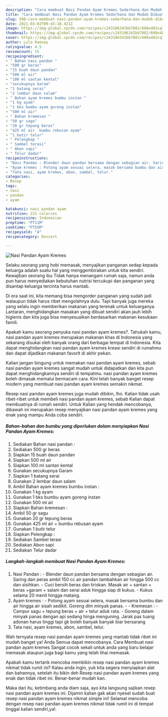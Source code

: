 ```yaml
---
description: "Cara membuat Nasi Pandan Ayam Kremes Sederhana dan Mudah Dibuat"
title: "Cara membuat Nasi Pandan Ayam Kremes Sederhana dan Mudah Dibuat"
slug: 508-cara-membuat-nasi-pandan-ayam-kremes-sederhana-dan-mudah-dibuat
date: 2021-03-02T09:43:18.421Z
image: https://img-global.cpcdn.com/recipes/c243106342bb7882/680x482cq70/nasi-pandan-ayam-kremes-foto-resep-utama.jpg
thumbnail: https://img-global.cpcdn.com/recipes/c243106342bb7882/680x482cq70/nasi-pandan-ayam-kremes-foto-resep-utama.jpg
cover: https://img-global.cpcdn.com/recipes/c243106342bb7882/680x482cq70/nasi-pandan-ayam-kremes-foto-resep-utama.jpg
author: Lola Ramsey
ratingvalue: 4.5
reviewcount: 15
recipeingredient:
- " Bahan nasi pandan "
- "500 gr beras"
- "15 buah daun pandan"
- "500 ml air"
- "100 ml santan kental"
- "secukupnya Garam"
- "1 batang serai"
- "2 lembar daun salam"
- " Bahan ayam kremes bumbu instan "
- "1 kg ayam"
- "1 bks bumbu ayam goreng instan"
- "500 ml air"
- " Bahan kremesan "
- "50 gr sagu"
- "20 gr tepung beras"
- "425 ml air  bumbu rebusan ayam"
- "1 butir telur"
- " Pelengkap "
- " Sambel terasi"
- " Abon sapi"
- " Telur dadar"
recipeinstructions:
- "Nasi Pandan : Blender daun pandan bersama dengan sebagian air. Saring dan peras ambil 150 cc air pandan tambahkan air hingga 500 cc dan sisihkan.  Cuci bersih beras dan tiriskan. Masak air + santan + beras +garam + salam dan serai aduk hingga siap di kukus.  Kukus selama 20 menit hingga matang."
- "Ayam kremes : Potong ayam sesuai selera, masak bersama bumbu dan air hingga air sisah sedikit. Goreng dlm minyak panas.   Kremesan :  Campur sagu + tepung beras + air + telur aduk rata.  Goreng dalam minyak panas dengan api sedang hinga menguning. Jarak pas tuang adonan harus tinggi tapi gk boleh banyak banyak biar bersarang"
- "Tata nasi, ayam kremes, abon, sambel, telur."
categories:
- Resep
tags:
- nasi
- pandan
- ayam

katakunci: nasi pandan ayam 
nutrition: 221 calories
recipecuisine: Indonesian
preptime: "PT11M"
cooktime: "PT55M"
recipeyield: "4"
recipecategory: Dessert

---
```



![Nasi Pandan Ayam Kremes](https://img-global.cpcdn.com/recipes/c243106342bb7882/680x482cq70/nasi-pandan-ayam-kremes-foto-resep-utama.jpg)

Selaku seorang yang hobi memasak, menyajikan panganan sedap kepada keluarga adalah suatu hal yang menggembirakan untuk kita sendiri. Kewajiban seorang ibu Tidak hanya menangani rumah saja, namun anda pun harus menyediakan kebutuhan nutrisi tercukupi dan panganan yang disantap keluarga tercinta harus mantab.

Di era  saat ini, kita memang bisa mengorder panganan yang sudah jadi walaupun tidak harus ribet mengolahnya dulu. Tapi banyak juga mereka yang selalu ingin memberikan makanan yang terenak untuk keluarganya. Lantaran, menghidangkan masakan yang dibuat sendiri akan jauh lebih higienis dan kita juga bisa menyesuaikan berdasarkan makanan kesukaan famili. 



Apakah kamu seorang penyuka nasi pandan ayam kremes?. Tahukah kamu, nasi pandan ayam kremes merupakan makanan khas di Indonesia yang sekarang disukai oleh banyak orang dari berbagai tempat di Indonesia. Kita dapat menghidangkan nasi pandan ayam kremes kreasi sendiri di rumahmu dan dapat dijadikan makanan favorit di akhir pekan.

Kalian jangan bingung untuk memakan nasi pandan ayam kremes, sebab nasi pandan ayam kremes sangat mudah untuk didapatkan dan kita pun dapat menghidangkannya sendiri di tempatmu. nasi pandan ayam kremes boleh dimasak memalui bermacam cara. Kini telah banyak banget resep modern yang membuat nasi pandan ayam kremes semakin nikmat.

Resep nasi pandan ayam kremes juga mudah dibikin, lho. Kalian tidak usah ribet-ribet untuk membeli nasi pandan ayam kremes, sebab Kalian dapat membuatnya di rumah sendiri. Untuk Kalian yang hendak mencobanya, dibawah ini merupakan resep menyajikan nasi pandan ayam kremes yang enak yang mampu Anda coba sendiri.

<!--inarticleads1-->

##### Bahan-bahan dan bumbu yang diperlukan dalam menyiapkan Nasi Pandan Ayam Kremes:

1. Sediakan  Bahan nasi pandan :
1. Sediakan 500 gr beras
1. Siapkan 15 buah daun pandan
1. Siapkan 500 ml air
1. Siapkan 100 ml santan kental
1. Gunakan secukupnya Garam
1. Siapkan 1 batang serai
1. Gunakan 2 lembar daun salam
1. Ambil  Bahan ayam kremes bumbu instan :
1. Gunakan 1 kg ayam
1. Gunakan 1 bks bumbu ayam goreng instan
1. Gunakan 500 ml air
1. Siapkan  Bahan kremesan :
1. Ambil 50 gr sagu
1. Gunakan 20 gr tepung beras
1. Gunakan 425 ml air + bumbu rebusan ayam
1. Gunakan 1 butir telur
1. Siapkan  Pelengkap :
1. Sediakan  Sambel terasi
1. Sediakan  Abon sapi
1. Sediakan  Telur dadar




<!--inarticleads2-->

##### Langkah-langkah membuat Nasi Pandan Ayam Kremes:

1. Nasi Pandan : - Blender daun pandan bersama dengan sebagian air. Saring dan peras ambil 150 cc air pandan tambahkan air hingga 500 cc dan sisihkan.  - Cuci bersih beras dan tiriskan. Masak air + santan + beras +garam + salam dan serai aduk hingga siap di kukus.  - Kukus selama 20 menit hingga matang.
1. Ayam kremes : - Potong ayam sesuai selera, masak bersama bumbu dan air hingga air sisah sedikit. Goreng dlm minyak panas.  -  - Kremesan :  - Campur sagu + tepung beras + air + telur aduk rata.  - Goreng dalam minyak panas dengan api sedang hinga menguning. Jarak pas tuang adonan harus tinggi tapi gk boleh banyak banyak biar bersarang
1. Tata nasi, ayam kremes, abon, sambel, telur.




Wah ternyata resep nasi pandan ayam kremes yang mantab tidak ribet ini mudah banget ya! Anda Semua dapat mencobanya. Cara Membuat nasi pandan ayam kremes Sangat cocok sekali untuk anda yang baru belajar memasak ataupun juga bagi kamu yang telah lihai memasak.

Apakah kamu tertarik mencoba membikin resep nasi pandan ayam kremes nikmat tidak rumit ini? Kalau anda ingin, yuk kita segera menyiapkan alat dan bahannya, setelah itu bikin deh Resep nasi pandan ayam kremes yang enak dan tidak ribet ini. Benar-benar mudah kan. 

Maka dari itu, ketimbang anda diam saja, ayo kita langsung sajikan resep nasi pandan ayam kremes ini. Dijamin kalian gak akan nyesel sudah buat resep nasi pandan ayam kremes nikmat simple ini! Selamat mencoba dengan resep nasi pandan ayam kremes nikmat tidak rumit ini di tempat tinggal kalian sendiri,ya!.

